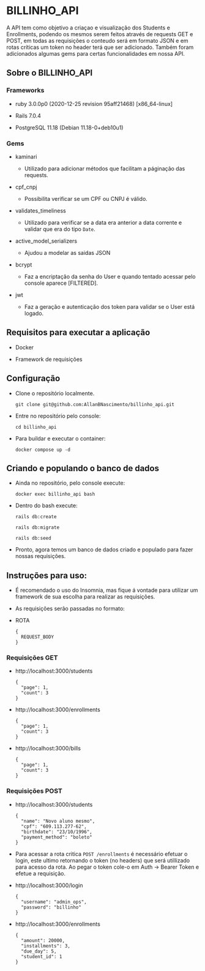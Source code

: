 # BILLINHO_API

  A API tem como objetivo a criaçao e visualização dos Students e Enrollments, podendo os mesmos serem feitos através de requests GET e POST, em todas as requisições o conteudo será em formato JSON e em rotas críticas um token no header terá que ser adicionado. 
  Também foram adicionados algumas gems para certas funcionalidades em nossa API.

  ## Sobre o BILLINHO_API

  ### Frameworks

  - ruby 3.0.0p0 (2020-12-25 revision 95aff21468) [x86_64-linux]

  - Rails 7.0.4

  - PostgreSQL 11.18 (Debian 11.18-0+deb10u1)

  ### Gems
  
  - kaminari
    - Utilizado para adicionar métodos que facilitam a páginação das requests.

  - cpf_cnpj
    - Possibilita verificar se um CPF ou CNPJ é válido.

  - validates_timeliness
    - Utilizado para verificar se a data era anterior a data corrente e validar que era do tipo `Date`.

  - active_model_serializers
    - Ajudou a modelar as saidas JSON

  - bcrypt
    - Faz a encriptação da senha do User e quando tentado acessar pelo console aparece [FILTERED].

  - jwt
    - Faz a geração e autenticação dos token para validar se o User está logado.

  ## Requisitos para executar a aplicação

  - Docker

  - Framework de requisições

  ## Configuração

  - Clone o repositório localmente.

    `git clone git@github.com:AllanBNascimento/billinho_api.git`

  - Entre no repositório pelo console: 

    `cd billinho_api`

  - Para buildar e executar o container:

    `docker compose up -d`

  ## Criando e populando o banco de dados

  - Ainda no repositório, pelo console execute:
    
    `docker exec billinho_api bash`

  - Dentro do bash execute:
    
    `rails db:create`

    `rails db:migrate`

    `rails db:seed`

  - Pronto, agora temos um banco de dados criado e populado para fazer nossas requisições.

  ## Instruções para uso:

  - É recomendado o uso do Insomnia, mas fique á vontade para utilizar um framework de sua escolha para realizar as requisições.
  - As requisições serão passadas no formato:

  - ROTA

        {
          REQUEST_BODY
        }

  ### Requisições GET

  - http://localhost:3000/students

        {
          "page": 1,
          "count": 3
        } 

  - http://localhost:3000/enrollments

        {
          "page": 1,
          "count": 3
        }  

  - http://localhost:3000/bills

        {
          "page": 1,
          "count": 3
        }  

  ### Requisições POST

  - http://localhost:3000/students

        {
          "name": "Novo aluno mesmo",
          "cpf": "609.113.277-62",
          "birthdate": "23/10/1996",
          "payment_method": "boleto"
        }

  - Para acessar a rota critica `POST /enrollments` é necessário efetuar o login, este ultimo retornando o token (no headers) que será utillizado para acesso da rota. Ao pegar o token cole-o em Auth -> Bearer Token e efetue a requisição.     


  - http://localhost:3000/login

        {
          "username": "admin_ops",
          "password": "billinho"
        }

  - http://localhost:3000/enrollments

        {
          "amount": 20000,
          "installments": 3,
          "due_day": 5,
          "student_id": 1
        }